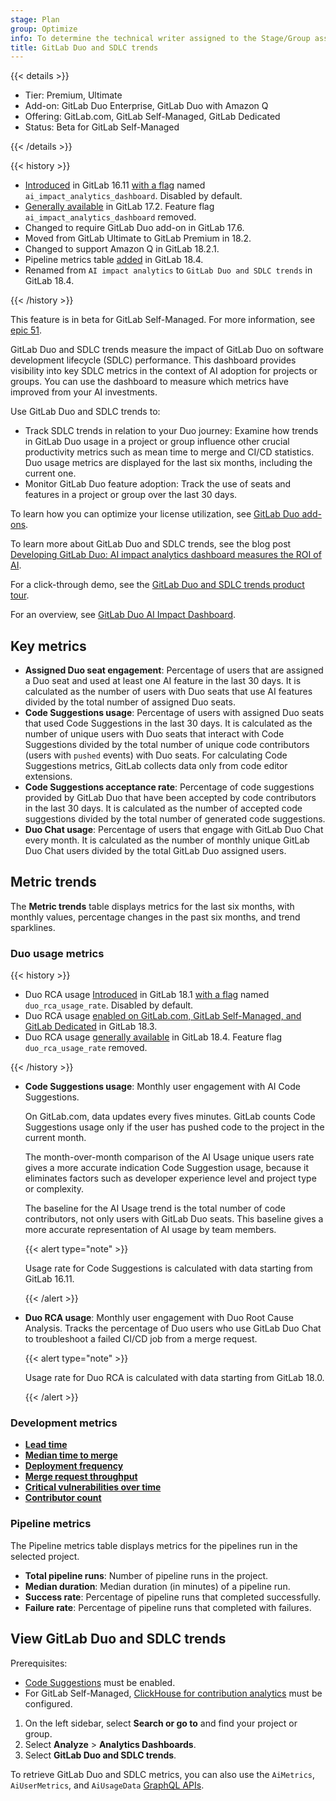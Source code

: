 ```yaml
---
stage: Plan
group: Optimize
info: To determine the technical writer assigned to the Stage/Group associated with this page, see https://handbook.gitlab.com/handbook/product/ux/technical-writing/#assignments
title: GitLab Duo and SDLC trends
---
```


{{< details >}}

- Tier: Premium, Ultimate
- Add-on: GitLab Duo Enterprise, GitLab Duo with Amazon Q
- Offering: GitLab.com, GitLab Self-Managed, GitLab Dedicated
- Status: Beta for GitLab Self-Managed

{{< /details >}}

{{< history >}}

- [Introduced](https://gitlab.com/gitlab-org/gitlab/-/issues/443696) in GitLab 16.11 [with a flag](../../administration/feature_flags/_index.md) named `ai_impact_analytics_dashboard`. Disabled by default.
- [Generally available](https://gitlab.com/gitlab-org/gitlab/-/issues/451873) in GitLab 17.2. Feature flag `ai_impact_analytics_dashboard` removed.
- Changed to require GitLab Duo add-on in GitLab 17.6.
- Moved from GitLab Ultimate to GitLab Premium in 18.2.
- Changed to support Amazon Q in GitLab 18.2.1.
- Pipeline metrics table [added](https://gitlab.com/gitlab-org/gitlab/-/issues/550356) in GitLab 18.4.
- Renamed from `AI impact analytics` to `GitLab Duo and SDLC trends` in GitLab 18.4.

{{< /history >}}

This feature is in beta for GitLab Self-Managed.
For more information, see [epic 51](https://gitlab.com/groups/gitlab-org/architecture/gitlab-data-analytics/-/epics/51).

GitLab Duo and SDLC trends measure the impact of GitLab Duo on software development lifecycle (SDLC) performance.
This dashboard provides visibility into key SDLC metrics in the context of AI adoption for projects or groups.
You can use the dashboard to measure which metrics have improved from your AI investments.

Use GitLab Duo and SDLC trends to:

- Track SDLC trends in relation to your Duo journey: Examine how trends in GitLab Duo usage in a project or group influence other crucial productivity metrics such as mean time to merge and CI/CD statistics. Duo usage metrics are displayed for the last six months, including the current one.
- Monitor GitLab Duo feature adoption: Track the use of seats and features in a project or group over the last 30 days.

To learn how you can optimize your license utilization,
see [GitLab Duo add-ons](../../subscriptions/subscription-add-ons.md).

To learn more about GitLab Duo and SDLC trends, see the blog post
[Developing GitLab Duo: AI impact analytics dashboard measures the ROI of AI](https://about.gitlab.com/blog/2024/05/15/developing-gitlab-duo-ai-impact-analytics-dashboard-measures-the-roi-of-ai/).

For a click-through demo, see the [GitLab Duo and SDLC trends product tour](https://gitlab.navattic.com/ai-impact).

<i class="fa-youtube-play" aria-hidden="true"></i>
For an overview, see [GitLab Duo AI Impact Dashboard](https://youtu.be/FxSWX64aUOE?si=7Yfc6xHm63c3BRwn).
<!-- Video published on 2025-03-06 -->

## Key metrics

- **Assigned Duo seat engagement**: Percentage of users that are assigned a Duo seat and used at least one AI feature in the last 30 days.
It is calculated as the number of users with Duo seats that use AI features divided by the total number of assigned Duo seats.
- **Code Suggestions usage**: Percentage of users with assigned Duo seats that used Code Suggestions in the last 30 days.
It is calculated as the number of unique users with Duo seats that interact with Code Suggestions divided by the total number of unique code contributors (users with `pushed` events) with Duo seats.
For calculating Code Suggestions metrics, GitLab collects data only from code editor extensions.
- **Code Suggestions acceptance rate**: Percentage of code suggestions provided by GitLab Duo that have been accepted by code contributors in the last 30 days.
It is calculated as the number of accepted code suggestions divided by the total number of generated code suggestions.
- **Duo Chat usage**: Percentage of users that engage with GitLab Duo Chat every month.
It is calculated as the number of monthly unique GitLab Duo Chat users divided by the total GitLab Duo assigned users.

## Metric trends

The **Metric trends** table displays metrics for the last six months, with monthly values, percentage changes in the past six months, and trend sparklines.

### Duo usage metrics

{{< history >}}

- Duo RCA usage [Introduced](https://gitlab.com/gitlab-org/gitlab/-/issues/513252) in GitLab 18.1 [with a flag](../../administration/feature_flags/_index.md) named `duo_rca_usage_rate`. Disabled by default.
- Duo RCA usage [enabled on GitLab.com, GitLab Self-Managed, and GitLab Dedicated](https://gitlab.com/gitlab-org/gitlab/-/issues/543987) in GitLab 18.3.
- Duo RCA usage [generally available](https://gitlab.com/gitlab-org/gitlab/-/issues/556726) in GitLab 18.4. Feature flag `duo_rca_usage_rate` removed.

{{< /history >}}

- **Code Suggestions usage**: Monthly user engagement with AI Code Suggestions.

  On GitLab.com, data updates every fives minutes.
  GitLab counts Code Suggestions usage only if the user has pushed code to the project in the current month.

  The month-over-month comparison of the AI Usage unique users rate gives a more accurate indication Code Suggestion usage,
  because it eliminates factors such as developer experience level and project type or complexity.

  The baseline for the AI Usage trend is the total number of code contributors, not only users with GitLab Duo seats.
  This baseline gives a more accurate representation of AI usage by team members.

  {{< alert type="note" >}}

  Usage rate for Code Suggestions is calculated with data starting from GitLab 16.11.

  {{< /alert >}}

- **Duo RCA usage**: Monthly user engagement with Duo Root Cause Analysis.
  Tracks the percentage of Duo users who use GitLab Duo Chat to troubleshoot a failed CI/CD job from a merge request.

  {{< alert type="note" >}}

  Usage rate for Duo RCA is calculated with data starting from GitLab 18.0.

  {{< /alert >}}

### Development metrics

- [**Lead time**](../group/value_stream_analytics/_index.md#lifecycle-metrics)
- [**Median time to merge**](merge_request_analytics.md)
- [**Deployment frequency**](dora_metrics.md#deployment-frequency)
- [**Merge request throughput**](merge_request_analytics.md#view-the-number-of-merge-requests-in-a-date-range)
- [**Critical vulnerabilities over time**](../application_security/vulnerability_report/_index.md)
- [**Contributor count**](../profile/contributions_calendar.md#user-contribution-events)

### Pipeline metrics

The Pipeline metrics table displays metrics for the pipelines run in the selected project.

- **Total pipeline runs**: Number of pipeline runs in the project.
- **Median duration**: Median duration (in minutes) of a pipeline run.
- **Success rate**: Percentage of pipeline runs that completed successfully.
- **Failure rate**: Percentage of pipeline runs that completed with failures.

## View GitLab Duo and SDLC trends

Prerequisites:

- [Code Suggestions](../project/repository/code_suggestions/_index.md) must be enabled.
- For GitLab Self-Managed, [ClickHouse for contribution analytics](../group/contribution_analytics/_index.md#contribution-analytics-with-clickhouse) must be configured.

1. On the left sidebar, select **Search or go to** and find your project or group.
1. Select **Analyze** > **Analytics Dashboards**.
1. Select **GitLab Duo and SDLC trends**.

To retrieve GitLab Duo and SDLC metrics, you can also use the `AiMetrics`, `AiUserMetrics`, and `AiUsageData` [GraphQL APIs](../../api/graphql/duo_and_sdlc_trends.md).
